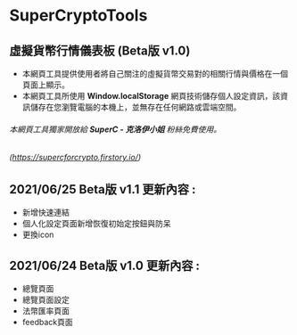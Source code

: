 # SuperCryptoTools
## 虛擬貨幣行情儀表板 (Beta版 v1.0)
* 本網頁工具提供使用者將自己關注的虛擬貨幣交易對的相關行情與價格在一個頁面上顯示。
* 本網頁工具所使用 **Window.localStorage** 網頁技術儲存個人設定資訊，該資訊儲存在您瀏覽電腦的本機上，並無存在任何網路或雲端空間。

###### 本網頁工具獨家開放給 **SuperC - 克洛伊小姐** 粉絲免費使用。
###### (https://supercforcrypto.firstory.io/)

## 2021/06/25 Beta版 v1.1 更新內容 : 

* 新增快速連結
* 個人化設定頁面新增恢復初始定按鈕與防呆
* 更換icon


## 2021/06/24 Beta版 v1.0 更新內容 : 

* 總覽頁面
* 總覽頁面設定
* 法幣匯率頁面
* feedback頁面


